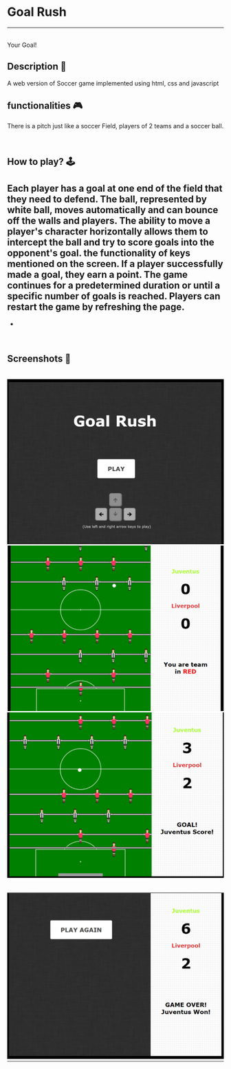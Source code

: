 # **Goal Rush** 

---

<br>
Your Goal!

## **Description 📃**
A web version of Soccer game implemented using html, css and javascript


## **functionalities 🎮**
There is a pitch just like a soccer Field, players of 2 teams and a soccer ball. 

<br>

## **How to play? 🕹️**
Each player has a goal at one end of the field that they need to defend.
The ball, represented by white ball, moves automatically and can bounce off the walls and players.
The ability to move a player's character horizontally allows them to intercept the ball and try to score goals into the opponent's goal.
the functionality of keys mentioned on the screen.
If a player successfully made a goal, they earn a point.
The game continues for a predetermined duration or until a specific number of goals is reached.
Players can restart the game by refreshing the page.
- 
- 

<br>

## **Screenshots 📸**

<br><img src="./img/04.png" alt="Image Description">
<br>
<img src="./img/03.png" alt="Image Description">
<br>
<img src="./img/01.png" alt="Image Description">

<br>
<img src="./img/02.png" alt="Image Description">
